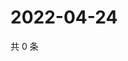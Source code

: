 # 2022-04-24

共 0 条

<!-- BEGIN WEIBO -->
<!-- 最后更新时间 Sun Apr 24 2022 14:01:01 GMT+0800 (China Standard Time) -->

<!-- END WEIBO -->
